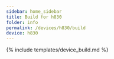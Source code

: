```yaml
---
sidebar: home_sidebar
title: Build for h830
folder: info
permalink: /devices/h830/build
device: h830
---
```

{% include templates/device_build.md %}
